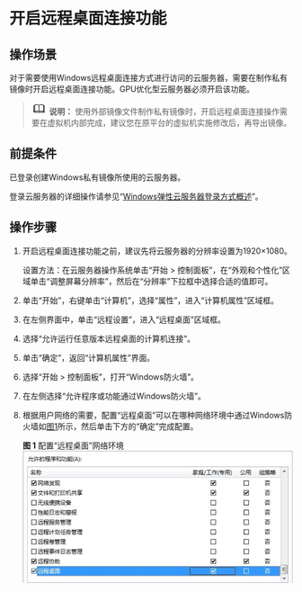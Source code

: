 # 开启远程桌面连接功能<a name="ims_01_0401"></a>

## 操作场景<a name="section18008450525"></a>

对于需要使用Windows远程桌面连接方式进行访问的云服务器，需要在制作私有镜像时开启远程桌面连接功能。GPU优化型云服务器必须开启该功能。

>![](public_sys-resources/icon-note.gif) **说明：** 
>使用外部镜像文件制作私有镜像时，开启远程桌面连接操作需要在虚拟机内部完成，建议您在原平台的虚拟机实施修改后，再导出镜像。

## 前提条件<a name="section12881164595515"></a>

已登录创建Windows私有镜像所使用的云服务器。

登录云服务器的详细操作请参见“[Windows弹性云服务器登录方式概述](https://support.huaweicloud.com/usermanual-ecs/zh-cn_topic_0092494943.html)”。

## 操作步骤<a name="section5900131105513"></a>

1.  开启远程桌面连接功能之前，建议先将云服务器的分辨率设置为1920×1080。

    设置方法：在云服务器操作系统单击“开始  \> 控制面板”，在“外观和个性化”区域单击“调整屏幕分辨率”，然后在“分辨率”下拉框中选择合适的值即可。

2.  单击“开始”，右键单击“计算机”，选择“属性”，进入“计算机属性”区域框。
3.  在左侧界面中，单击“远程设置”，进入“远程桌面”区域框。
4.  选择“允许运行任意版本远程桌面的计算机连接”。
5.  单击“确定”，返回“计算机属性”界面。
6.  选择“开始 \> 控制面板”，打开“Windows防火墙”。
7.  在左侧选择“允许程序或功能通过Windows防火墙”。
8.  根据用户网络的需要，配置“远程桌面”可以在哪种网络环境中通过Windows防火墙如[图1](#fig33349279102033)所示，然后单击下方的“确定”完成配置。

    **图 1**  配置“远程桌面”网络环境<a name="fig33349279102033"></a>  
    ![](figures/配置-远程桌面-网络环境.jpg "配置-远程桌面-网络环境")


